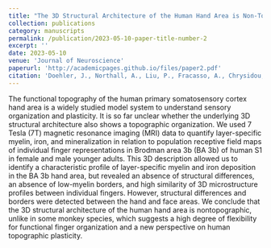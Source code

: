 ```yaml
---
title: "The 3D Structural Architecture of the Human Hand Area is Non-Topographic."
collection: publications
category: manuscripts
permalink: /publication/2023-05-10-paper-title-number-2
excerpt: ''
date: 2023-05-10
venue: 'Journal of Neuroscience'
paperurl: 'http://academicpages.github.io/files/paper2.pdf'
citation: 'Doehler, J., Northall, A., Liu, P., Fracasso, A., Chrysidou, A., Speck, O., Lohmann, G., Wolbers, T., and Kuehn, E. (2023). The 3D Structural Architecture of the Human Hand Area is Non-Topographic. Journal of Neuroscience, 43(19), 3456-3476.'
---
```


The functional topography of the human primary somatosensory cortex hand area is a widely studied model system to understand sensory organization and plasticity. It is so far unclear whether the underlying 3D structural architecture also shows a topographic organization. We used 7 Tesla (7T) magnetic resonance imaging (MRI) data to quantify layer-specific myelin, iron, and mineralization in relation to population receptive field maps of individual finger representations in Brodman area 3b (BA 3b) of human S1 in female and male younger adults. This 3D description allowed us to identify a characteristic profile of layer-specific myelin and iron deposition in the BA 3b hand area, but revealed an absence of structural differences, an absence of low-myelin borders, and high similarity of 3D microstructure profiles between individual fingers. However, structural differences and borders were detected between the hand and face areas. We conclude that the 3D structural architecture of the human hand area is nontopographic, unlike in some monkey species, which suggests a high degree of flexibility for functional finger organization and a new perspective on human topographic plasticity.